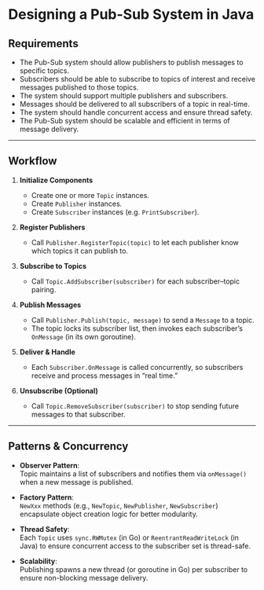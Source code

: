 # Designing a Pub-Sub System in Java

## Requirements

- The Pub-Sub system should allow publishers to publish messages to specific topics.
- Subscribers should be able to subscribe to topics of interest and receive messages published to those topics.
- The system should support multiple publishers and subscribers.
- Messages should be delivered to all subscribers of a topic in real-time.
- The system should handle concurrent access and ensure thread safety.
- The Pub-Sub system should be scalable and efficient in terms of message delivery.

---

## Workflow

1. **Initialize Components**  
   - Create one or more `Topic` instances.  
   - Create `Publisher` instances.  
   - Create `Subscriber` instances (e.g. `PrintSubscriber`).

2. **Register Publishers**  
   - Call `Publisher.RegisterTopic(topic)` to let each publisher know which topics it can publish to.

3. **Subscribe to Topics**  
   - Call `Topic.AddSubscriber(subscriber)` for each subscriber–topic pairing.

4. **Publish Messages**  
   - Call `Publisher.Publish(topic, message)` to send a `Message` to a topic.  
   - The topic locks its subscriber list, then invokes each subscriber’s `OnMessage` (in its own goroutine).

5. **Deliver & Handle**  
   - Each `Subscriber.OnMessage` is called concurrently, so subscribers receive and process messages in “real time.”

6. **Unsubscribe (Optional)**  
   - Call `Topic.RemoveSubscriber(subscriber)` to stop sending future messages to that subscriber.

---

## Patterns & Concurrency

- **Observer Pattern**:  
  Topic maintains a list of subscribers and notifies them via `onMessage()` when a new message is published.

- **Factory Pattern**:  
  `NewXxx` methods (e.g., `NewTopic`, `NewPublisher`, `NewSubscriber`) encapsulate object creation logic for better modularity.

- **Thread Safety**:  
  Each `Topic` uses `sync.RWMutex` (in Go) or `ReentrantReadWriteLock` (in Java) to ensure concurrent access to the subscriber set is thread-safe.

- **Scalability**:  
  Publishing spawns a new thread (or goroutine in Go) per subscriber to ensure non-blocking message delivery.